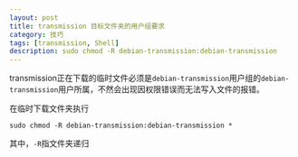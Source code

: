```yaml
---
layout: post
title: transmission 目标文件夹的用户组要求
category: 技巧
tags: [transmission, Shell]
description: sudo chmod -R debian-transmission:debian-transmission
---
```


transmission正在下载的临时文件必须是`debian-transmission`用户组的`debian-transmission`用户所属，不然会出现因权限错误而无法写入文件的报错。

在临时下载文件夹执行

    sudo chmod -R debian-transmission:debian-transmission *

其中，`-R`指文件夹递归